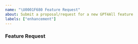 ```yaml
---
name: "\U0001F680 Feature Request"
about: Submit a proposal/request for a new GPT4All feature
labels: ["enhancement"]
---
```


### Feature Request

<!-- A clear and concise description of the feature proposal. -->
